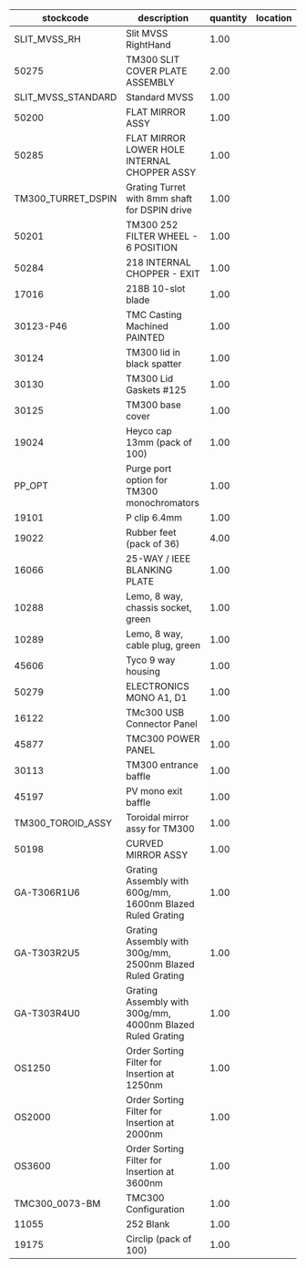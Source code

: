 |stockcode|description|quantity|location|
|---------|-----------|--------|--------|
|SLIT_MVSS_RH|Slit MVSS RightHand|1.00||
|50275|TM300 SLIT COVER PLATE ASSEMBLY|2.00||
|SLIT_MVSS_STANDARD|Standard MVSS|1.00||
|50200|FLAT MIRROR ASSY|1.00||
|50285|FLAT MIRROR LOWER HOLE INTERNAL CHOPPER ASSY|1.00||
|TM300_TURRET_DSPIN|Grating Turret with 8mm shaft for DSPIN drive|1.00||
|50201|TM300 252 FILTER WHEEL - 6 POSITION|1.00||
|50284|218 INTERNAL CHOPPER - EXIT|1.00||
|17016|218B 10-slot blade|1.00||
|30123-P46|TMC Casting Machined PAINTED|1.00||
|30124|TM300 lid in black spatter|1.00||
|30130|TM300 Lid Gaskets #125|1.00||
|30125|TM300 base cover|1.00||
|19024|Heyco cap 13mm (pack of 100)|1.00||
|PP_OPT|Purge port option for TM300 monochromators|1.00||
|19101|P clip 6.4mm|1.00||
|19022|Rubber feet (pack of 36)|4.00||
|16066|25-WAY / IEEE BLANKING PLATE|1.00||
|10288|Lemo, 8 way, chassis socket, green|1.00||
|10289|Lemo, 8 way, cable plug, green|1.00||
|45606|Tyco 9 way housing|1.00||
|50279|ELECTRONICS MONO A1, D1|1.00||
|16122|TMc300 USB Connector Panel|1.00||
|45877|TMC300 POWER PANEL|1.00||
|30113|TM300 entrance baffle|1.00||
|45197|PV mono exit baffle|1.00||
|TM300_TOROID_ASSY|Toroidal mirror assy for TM300|1.00||
|50198|CURVED MIRROR ASSY|1.00||
|GA-T306R1U6|Grating Assembly with 600g/mm, 1600nm Blazed Ruled Grating|1.00||
|GA-T303R2U5|Grating Assembly with 300g/mm, 2500nm Blazed Ruled Grating|1.00||
|GA-T303R4U0|Grating Assembly with 300g/mm, 4000nm Blazed Ruled Grating|1.00||
|OS1250|Order Sorting Filter for Insertion at 1250nm|1.00||
|OS2000|Order Sorting Filter for Insertion at 2000nm|1.00||
|OS3600|Order Sorting Filter for Insertion at 3600nm|1.00||
|TMC300_0073-BM|TMC300 Configuration|1.00||
|11055|252 Blank|1.00||
|19175|Circlip (pack of 100)|1.00||

